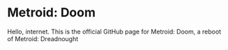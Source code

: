 Metroid: Doom
=

Hello, internet. This is the official GitHub page for Metroid: Doom, a reboot of Metroid: Dreadnought
